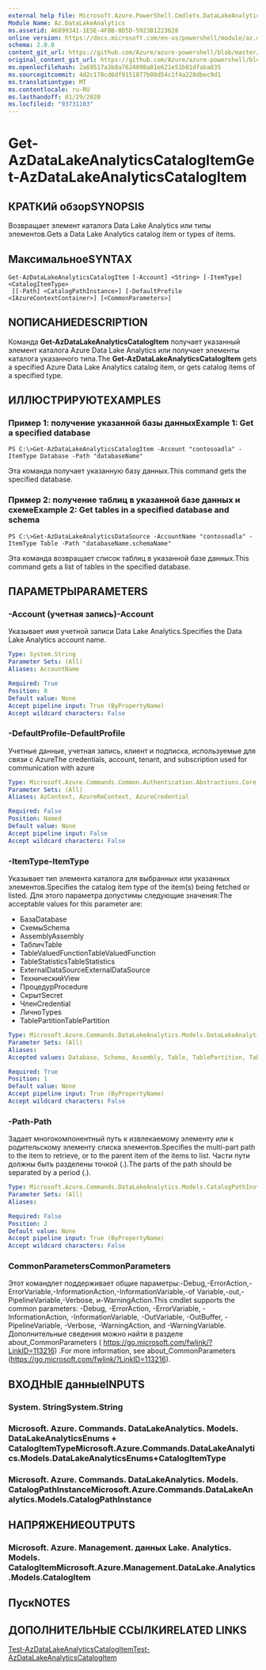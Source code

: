 ```yaml
---
external help file: Microsoft.Azure.PowerShell.Cmdlets.DataLakeAnalytics.dll-Help.xml
Module Name: Az.DataLakeAnalytics
ms.assetid: A6899341-1E5E-4F8B-8D5D-5923B1223628
online version: https://docs.microsoft.com/en-us/powershell/module/az.datalakeanalytics/get-azdatalakeanalyticscatalogitem
schema: 2.0.0
content_git_url: https://github.com/Azure/azure-powershell/blob/master/src/DataLakeAnalytics/DataLakeAnalytics/help/Get-AzDataLakeAnalyticsCatalogItem.md
original_content_git_url: https://github.com/Azure/azure-powershell/blob/master/src/DataLakeAnalytics/DataLakeAnalytics/help/Get-AzDataLakeAnalyticsCatalogItem.md
ms.openlocfilehash: 2a69517a3b8a7624098a01e621e51b81dfaba835
ms.sourcegitcommit: 4d2c178cd6df9151877b08d54c1f4a228dbec9d1
ms.translationtype: MT
ms.contentlocale: ru-RU
ms.lasthandoff: 01/29/2020
ms.locfileid: "93731103"
---
```

# <span data-ttu-id="d45c9-101">Get-AzDataLakeAnalyticsCatalogItem</span><span class="sxs-lookup"><span data-stu-id="d45c9-101">Get-AzDataLakeAnalyticsCatalogItem</span></span>

## <span data-ttu-id="d45c9-102">КРАТКИй обзор</span><span class="sxs-lookup"><span data-stu-id="d45c9-102">SYNOPSIS</span></span>
<span data-ttu-id="d45c9-103">Возвращает элемент каталога Data Lake Analytics или типы элементов.</span><span class="sxs-lookup"><span data-stu-id="d45c9-103">Gets a Data Lake Analytics catalog item or types of items.</span></span>

## <span data-ttu-id="d45c9-104">Максимальное</span><span class="sxs-lookup"><span data-stu-id="d45c9-104">SYNTAX</span></span>

```
Get-AzDataLakeAnalyticsCatalogItem [-Account] <String> [-ItemType] <CatalogItemType>
 [[-Path] <CatalogPathInstance>] [-DefaultProfile <IAzureContextContainer>] [<CommonParameters>]
```

## <span data-ttu-id="d45c9-105">NОПИСАНИЕ</span><span class="sxs-lookup"><span data-stu-id="d45c9-105">DESCRIPTION</span></span>
<span data-ttu-id="d45c9-106">Команда **Get-AzDataLakeAnalyticsCatalogItem** получает указанный элемент каталога Azure Data Lake Analytics или получает элементы каталога указанного типа.</span><span class="sxs-lookup"><span data-stu-id="d45c9-106">The **Get-AzDataLakeAnalyticsCatalogItem** gets a specified Azure Data Lake Analytics catalog item, or gets catalog items of a specified type.</span></span>

## <span data-ttu-id="d45c9-107">ИЛЛЮСТРИРУЮТ</span><span class="sxs-lookup"><span data-stu-id="d45c9-107">EXAMPLES</span></span>

### <span data-ttu-id="d45c9-108">Пример 1: получение указанной базы данных</span><span class="sxs-lookup"><span data-stu-id="d45c9-108">Example 1: Get a specified database</span></span>
```
PS C:\>Get-AzDataLakeAnalyticsCatalogItem -Account "contosoadla" -ItemType Database -Path "databaseName"
```

<span data-ttu-id="d45c9-109">Эта команда получает указанную базу данных.</span><span class="sxs-lookup"><span data-stu-id="d45c9-109">This command gets the specified database.</span></span>

### <span data-ttu-id="d45c9-110">Пример 2: получение таблиц в указанной базе данных и схеме</span><span class="sxs-lookup"><span data-stu-id="d45c9-110">Example 2: Get tables in a specified database and schema</span></span>
```
PS C:\>Get-AzDataLakeAnalyticsDataSource -AccountName "contosoadla" -ItemType Table -Path "databaseName.schemaName"
```

<span data-ttu-id="d45c9-111">Эта команда возвращает список таблиц в указанной базе данных.</span><span class="sxs-lookup"><span data-stu-id="d45c9-111">This command gets a list of tables in the specified database.</span></span>

## <span data-ttu-id="d45c9-112">ПАРАМЕТРЫ</span><span class="sxs-lookup"><span data-stu-id="d45c9-112">PARAMETERS</span></span>

### <span data-ttu-id="d45c9-113">-Account (учетная запись)</span><span class="sxs-lookup"><span data-stu-id="d45c9-113">-Account</span></span>
<span data-ttu-id="d45c9-114">Указывает имя учетной записи Data Lake Analytics.</span><span class="sxs-lookup"><span data-stu-id="d45c9-114">Specifies the Data Lake Analytics account name.</span></span>

```yaml
Type: System.String
Parameter Sets: (All)
Aliases: AccountName

Required: True
Position: 0
Default value: None
Accept pipeline input: True (ByPropertyName)
Accept wildcard characters: False
```

### <span data-ttu-id="d45c9-115">-DefaultProfile</span><span class="sxs-lookup"><span data-stu-id="d45c9-115">-DefaultProfile</span></span>
<span data-ttu-id="d45c9-116">Учетные данные, учетная запись, клиент и подписка, используемые для связи с Azure</span><span class="sxs-lookup"><span data-stu-id="d45c9-116">The credentials, account, tenant, and subscription used for communication with azure</span></span>

```yaml
Type: Microsoft.Azure.Commands.Common.Authentication.Abstractions.Core.IAzureContextContainer
Parameter Sets: (All)
Aliases: AzContext, AzureRmContext, AzureCredential

Required: False
Position: Named
Default value: None
Accept pipeline input: False
Accept wildcard characters: False
```

### <span data-ttu-id="d45c9-117">-ItemType</span><span class="sxs-lookup"><span data-stu-id="d45c9-117">-ItemType</span></span>
<span data-ttu-id="d45c9-118">Указывает тип элемента каталога для выбранных или указанных элементов.</span><span class="sxs-lookup"><span data-stu-id="d45c9-118">Specifies the catalog item type of the item(s) being fetched or listed.</span></span>
<span data-ttu-id="d45c9-119">Для этого параметра допустимы следующие значения:</span><span class="sxs-lookup"><span data-stu-id="d45c9-119">The acceptable values for this parameter are:</span></span>
- <span data-ttu-id="d45c9-120">База</span><span class="sxs-lookup"><span data-stu-id="d45c9-120">Database</span></span>
- <span data-ttu-id="d45c9-121">Схемы</span><span class="sxs-lookup"><span data-stu-id="d45c9-121">Schema</span></span>
- <span data-ttu-id="d45c9-122">Assembly</span><span class="sxs-lookup"><span data-stu-id="d45c9-122">Assembly</span></span>
- <span data-ttu-id="d45c9-123">Таблич</span><span class="sxs-lookup"><span data-stu-id="d45c9-123">Table</span></span>
- <span data-ttu-id="d45c9-124">TableValuedFunction</span><span class="sxs-lookup"><span data-stu-id="d45c9-124">TableValuedFunction</span></span>
- <span data-ttu-id="d45c9-125">TableStatistics</span><span class="sxs-lookup"><span data-stu-id="d45c9-125">TableStatistics</span></span>
- <span data-ttu-id="d45c9-126">ExternalDataSource</span><span class="sxs-lookup"><span data-stu-id="d45c9-126">ExternalDataSource</span></span>
- <span data-ttu-id="d45c9-127">Технический</span><span class="sxs-lookup"><span data-stu-id="d45c9-127">View</span></span>
- <span data-ttu-id="d45c9-128">Процедур</span><span class="sxs-lookup"><span data-stu-id="d45c9-128">Procedure</span></span>
- <span data-ttu-id="d45c9-129">Скрыт</span><span class="sxs-lookup"><span data-stu-id="d45c9-129">Secret</span></span>
- <span data-ttu-id="d45c9-130">Член</span><span class="sxs-lookup"><span data-stu-id="d45c9-130">Credential</span></span>
- <span data-ttu-id="d45c9-131">Лично</span><span class="sxs-lookup"><span data-stu-id="d45c9-131">Types</span></span>
- <span data-ttu-id="d45c9-132">TablePartition</span><span class="sxs-lookup"><span data-stu-id="d45c9-132">TablePartition</span></span>

```yaml
Type: Microsoft.Azure.Commands.DataLakeAnalytics.Models.DataLakeAnalyticsEnums+CatalogItemType
Parameter Sets: (All)
Aliases:
Accepted values: Database, Schema, Assembly, Table, TablePartition, TableValuedFunction, TableStatistics, ExternalDataSource, View, Procedure, Secret, Credential, Types, Package

Required: True
Position: 1
Default value: None
Accept pipeline input: True (ByPropertyName)
Accept wildcard characters: False
```

### <span data-ttu-id="d45c9-133">-Path</span><span class="sxs-lookup"><span data-stu-id="d45c9-133">-Path</span></span>
<span data-ttu-id="d45c9-134">Задает многокомпонентный путь к извлекаемому элементу или к родительскому элементу списка элементов.</span><span class="sxs-lookup"><span data-stu-id="d45c9-134">Specifies the multi-part path to the item to retrieve, or to the parent item of the items to list.</span></span>
<span data-ttu-id="d45c9-135">Части пути должны быть разделены точкой (.).</span><span class="sxs-lookup"><span data-stu-id="d45c9-135">The parts of the path should be separated by a period (.).</span></span>

```yaml
Type: Microsoft.Azure.Commands.DataLakeAnalytics.Models.CatalogPathInstance
Parameter Sets: (All)
Aliases:

Required: False
Position: 2
Default value: None
Accept pipeline input: True (ByPropertyName)
Accept wildcard characters: False
```

### <span data-ttu-id="d45c9-136">CommonParameters</span><span class="sxs-lookup"><span data-stu-id="d45c9-136">CommonParameters</span></span>
<span data-ttu-id="d45c9-137">Этот командлет поддерживает общие параметры:-Debug,-ErrorAction,-ErrorVariable,-InformationAction,-InformationVariable,-of Variable,-out,-PipelineVariable,-Verbose, и-WarningAction.</span><span class="sxs-lookup"><span data-stu-id="d45c9-137">This cmdlet supports the common parameters: -Debug, -ErrorAction, -ErrorVariable, -InformationAction, -InformationVariable, -OutVariable, -OutBuffer, -PipelineVariable, -Verbose, -WarningAction, and -WarningVariable.</span></span> <span data-ttu-id="d45c9-138">Дополнительные сведения можно найти в разделе about_CommonParameters ( https://go.microsoft.com/fwlink/?LinkID=113216) .</span><span class="sxs-lookup"><span data-stu-id="d45c9-138">For more information, see about_CommonParameters (https://go.microsoft.com/fwlink/?LinkID=113216).</span></span>

## <span data-ttu-id="d45c9-139">ВХОДНЫЕ данные</span><span class="sxs-lookup"><span data-stu-id="d45c9-139">INPUTS</span></span>

### <span data-ttu-id="d45c9-140">System. String</span><span class="sxs-lookup"><span data-stu-id="d45c9-140">System.String</span></span>

### <span data-ttu-id="d45c9-141">Microsoft. Azure. Commands. DataLakeAnalytics. Models. DataLakeAnalyticsEnums + CatalogItemType</span><span class="sxs-lookup"><span data-stu-id="d45c9-141">Microsoft.Azure.Commands.DataLakeAnalytics.Models.DataLakeAnalyticsEnums+CatalogItemType</span></span>

### <span data-ttu-id="d45c9-142">Microsoft. Azure. Commands. DataLakeAnalytics. Models. CatalogPathInstance</span><span class="sxs-lookup"><span data-stu-id="d45c9-142">Microsoft.Azure.Commands.DataLakeAnalytics.Models.CatalogPathInstance</span></span>

## <span data-ttu-id="d45c9-143">НАПРЯЖЕНИЕ</span><span class="sxs-lookup"><span data-stu-id="d45c9-143">OUTPUTS</span></span>

### <span data-ttu-id="d45c9-144">Microsoft. Azure. Management. данных Lake. Analytics. Models. CatalogItem</span><span class="sxs-lookup"><span data-stu-id="d45c9-144">Microsoft.Azure.Management.DataLake.Analytics.Models.CatalogItem</span></span>

## <span data-ttu-id="d45c9-145">Пуск</span><span class="sxs-lookup"><span data-stu-id="d45c9-145">NOTES</span></span>

## <span data-ttu-id="d45c9-146">ДОПОЛНИТЕЛЬНЫЕ ССЫЛКИ</span><span class="sxs-lookup"><span data-stu-id="d45c9-146">RELATED LINKS</span></span>

[<span data-ttu-id="d45c9-147">Test-AzDataLakeAnalyticsCatalogItem</span><span class="sxs-lookup"><span data-stu-id="d45c9-147">Test-AzDataLakeAnalyticsCatalogItem</span></span>](./Test-AzDataLakeAnalyticsCatalogItem.md)


